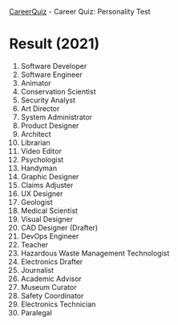 [CareerQuiz](https://careerquiz.org/report/rk2k4l5ls294281) - Career Quiz: Personality Test

# Result (2021)
1. Software Developer
2. Software Engineer
3. Animator
4. Conservation Scientist
5. Security Analyst
6. Art Director
7. System Administrator
8. Product Designer
9. Architect
10. Librarian
11. Video Editor
12. Psychologist
13. Handyman
14. Graphic Designer
15. Claims Adjuster
16. UX Designer
17. Geologist
18. Medical Scientist
19. Visual Designer
20. CAD Designer (Drafter)
21. DevOps Engineer
22. Teacher
23. Hazardous Waste Management Technologist
24. Electronics Drafter
25. Journalist
26. Academic Advisor
27. Museum Curator
28. Safety Coordinator
29. Electronics Technician
30. Paralegal
